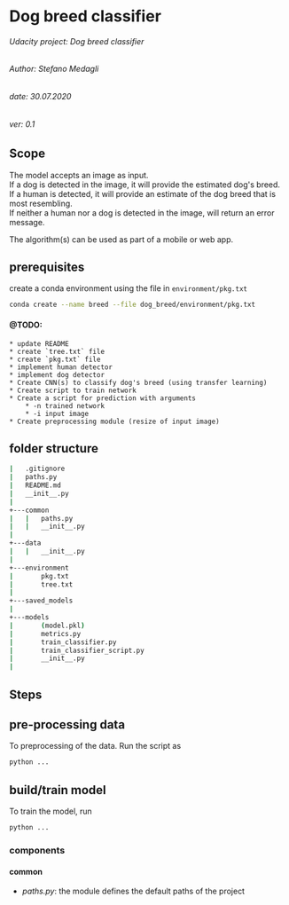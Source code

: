 # Dog breed classifier
###### Udacity project: Dog breed classifier
###### Author: Stefano Medagli
###### date: 30.07.2020
###### ver: 0.1

## Scope
The model accepts an image as input.
<br>
If a dog is detected in the image, it will provide the estimated dog's breed.
<br>
If a human is detected, it will provide an estimate of the dog breed that is most resembling.
<br>
If neither a human nor a dog is detected in the image, will return an error message.

The algorithm(s) can be used as part of a mobile or web app.


## prerequisites
create a conda environment using the file in `environment/pkg.txt`

```bash
conda create --name breed --file dog_breed/environment/pkg.txt
```
#### @TODO:
    * update README
    * create `tree.txt` file
    * create `pkg.txt` file
    * implement human detector
	* implement dog detector
	* Create CNN(s) to classify dog's breed (using transfer learning)
	* Create script to train network
	* Create a script for prediction with arguments
		* -n trained network
		* -i input image
	* Create preprocessing module (resize of input image)
	

## folder structure
```bash
|   .gitignore
|   paths.py
|   README.md
|   __init__.py
|
+---common
|   |   paths.py
|   |   __init__.py
|       
+---data
|   |   __init__.py
|           
+---environment
|       pkg.txt
|       tree.txt
|       
+---saved_models
|
+---models
|       (model.pkl)
|       metrics.py
|       train_classifier.py
|       train_classifier_script.py
|       __init__.py
|       
```

## Steps

## pre-processing data
To preprocessing of the data.
Run the script as
```bash
python ...
```

## build/train model
To train the model, run
```bash
python ...
```

### components
#### common
* *paths.py*:
the module defines the default paths of the project